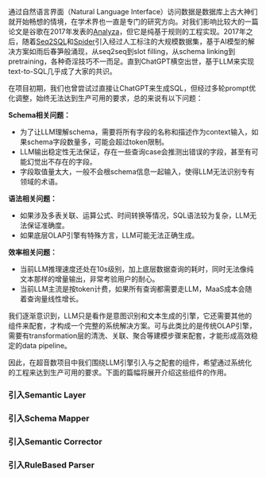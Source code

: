 通过自然语言界面（Natural Language Interface）访问数据是数据库上古大神们就开始畅想的情境，在学术界也一直是专门的研究方向。对我们影响比较大的一篇论文是谷歌在2017年发表的[Analyza](https://static.googleusercontent.com/media/research.google.com/zh-CN//pubs/archive/45791.pdf)，但它是纯基于规则的工程实现。2017年之后，随着[Seq2SQL](https://arxiv.org/pdf/1709.00103.pdf)和[Spider](https://aclanthology.org/D18-1425.pdf)引入经过人工标注的大规模数据集，基于AI模型的解决方案如雨后春笋般涌现，从seq2seq到slot filling，从schema linking到pretraining，各种奇淫技巧不一而足。直到ChatGPT横空出世，基于LLM来实现text-to-SQL几乎成了大家的共识。

在项目初期，我们也曾尝试过直接让ChatGPT来生成SQL，但经过多轮prompt优化调整，始终无法达到生产可用的要求，总的来说有以下问题：

**Schema相关问题：**

- 为了让LLM理解schema，需要将所有字段的名称和描述作为context输入，如果schema字段数量多，可能会超过token限制。
- LLM输出稳定性无法保证，存在一些查询case会推测出错误的字段，甚至有可能幻觉出不存在的字段。
- 字段取值量太大，一般不会根schema信息一起输入，使得LLM无法识别专有领域的术语。

**语法相关问题：**

- 如果涉及多表关联、运算公式、时间转换等情况，SQL语法较为复杂，LLM无法保证准确度。
- 如果底层OLAP引擎有特殊方言，LLM可能无法正确生成。

**效率相关问题：**

- 当前LLM推理速度还处在10s级别，加上底层数据查询的耗时，同时无法像纯文本那样的增量输出，非常考验用户的耐心。
- 当前LLM主流是按token计费，如果所有查询都需要走LLM，MaaS成本会随着查询量线性增长。

我们逐渐意识到，LLM只是看作是意图识别和文本生成的引擎，它还需要其他的组件来配套，才构成一个完整的系统解决方案。可与此类比的是传统OLAP引擎，需要有transformation层的清洗、关联、聚合等建模步骤来配套，才能形成高效稳定的data pipeline。

因此，在超音数项目中我们围绕LLM引擎引入与之配套的组件，希望通过系统化的工程来达到生产可用的要求。下面的篇幅将展开介绍这些组件的作用。

### 引入Semantic Layer



### 引入Schema Mapper



### 引入Semantic Corrector



### 引入RuleBased Parser
